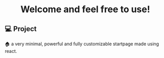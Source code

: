 <h1 align="center">Welcome and feel free to use!</h1>

## 💻 Project

🏠 a very minimal, powerful and fully customizable startpage made using react.